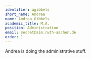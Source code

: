 ```yaml
---
identifier: agibbels
short_name: Andrea
name: Andrea Gibbels
academic_title: M.A.
position: Administration
email: secret@aim.rwth-aachen.de
order: 1
---
```

Andrea is doing the administrative stuff.
